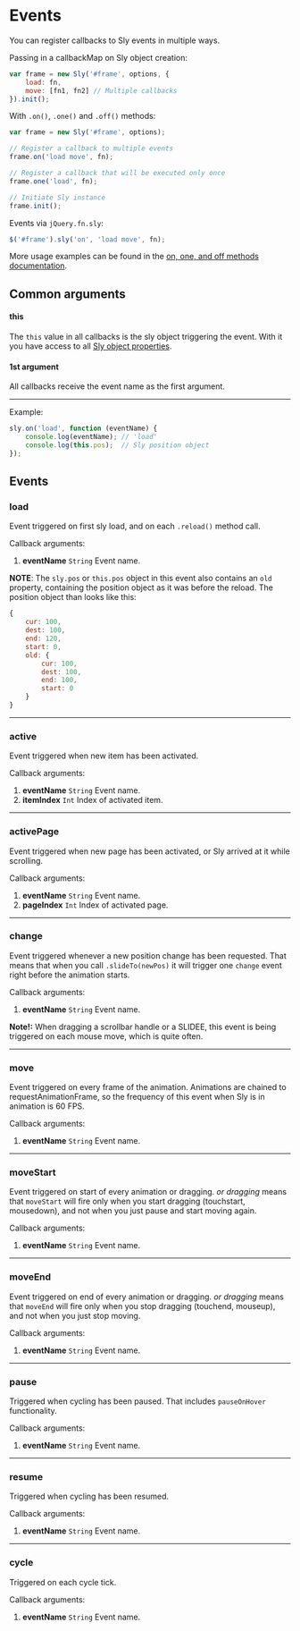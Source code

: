 # Events

You can register callbacks to Sly events in multiple ways.

Passing in a callbackMap on Sly object creation:

```js
var frame = new Sly('#frame', options, {
	load: fn,
	move: [fn1, fn2] // Multiple callbacks
}).init();
```

With `.on()`, `.one()` and `.off()` methods:

```js
var frame = new Sly('#frame', options);

// Register a callback to multiple events
frame.on('load move', fn);

// Register a callback that will be executed only once
frame.one('load', fn);

// Initiate Sly instance
frame.init();
```

Events via `jQuery.fn.sly`:

```js
$('#frame').sly('on', 'load move', fn);
```

More usage examples can be found in the [on, one, and off methods documentation](Methods.md).

## Common arguments

#### this

The `this` value in all callbacks is the sly object triggering the event. With it you have access to all [Sly object properties](Properties.md).

#### 1st argument

All callbacks receive the event name as the first argument.

---

Example:

```js
sly.on('load', function (eventName) {
	console.log(eventName); // 'load'
	console.log(this.pos);  // Sly position object
});
```

## Events

### load

Event triggered on first sly load, and on each `.reload()` method call.

Callback arguments:

1. **eventName** `String` Event name.

**NOTE**: The  `sly.pos` or `this.pos` object in this event also contains an `old` property, containing the position object as it was before the reload. The position object than looks like this:

```js
{
	cur: 100,
	dest: 100,
	end: 120,
	start: 0,
	old: {
		cur: 100,
		dest: 100,
		end: 100,
		start: 0
	}
}
```

---

### active

Event triggered when new item has been activated.

Callback arguments:

1. **eventName** `String` Event name.
2. **itemIndex** `Int` Index of activated item.

---

### activePage

Event triggered when new page has been activated, or Sly arrived at it while scrolling.

Callback arguments:

1. **eventName** `String` Event name.
2. **pageIndex** `Int` Index of activated page.

---

### change

Event triggered whenever a new position change has been requested. That means that when you call `.slideTo(newPos)` it will trigger one `change` event right before the animation starts.

Callback arguments:

1. **eventName** `String` Event name.

**Note!:** When dragging a scrollbar handle or a SLIDEE, this event is being triggered on each mouse move, which is quite often.

---

### move

Event triggered on every frame of the animation. Animations are chained to requestAnimationFrame, so the frequency of this event when Sly is in animation is 60 FPS.

Callback arguments:

1. **eventName** `String` Event name.

---

### moveStart

Event triggered on start of every animation or dragging. *or dragging* means that `moveStart` will fire only when you start dragging (touchstart, mousedown), and not when you just pause and start moving again.

Callback arguments:

1. **eventName** `String` Event name.

---

### moveEnd

Event triggered on end of every animation or dragging. *or dragging* means that `moveEnd` will fire only when you stop dragging (touchend, mouseup), and not when you just stop moving.

Callback arguments:

1. **eventName** `String` Event name.

---

### pause

Triggered when cycling has been paused. That includes `pauseOnHover` functionality.

Callback arguments:

1. **eventName** `String` Event name.

---

### resume

Triggered when cycling has been resumed.

Callback arguments:

1. **eventName** `String` Event name.

---

### cycle

Triggered on each cycle tick.

Callback arguments:

1. **eventName** `String` Event name.